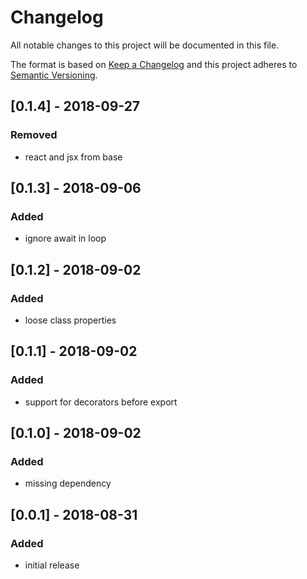 # Changelog

All notable changes to this project will be documented in this file.

The format is based on [Keep a Changelog](http://keepachangelog.com/en/1.0.0/)
and this project adheres to [Semantic Versioning](http://semver.org/spec/v2.0.0.html).

## [0.1.4] - 2018-09-27
### Removed
* react and jsx from base

## [0.1.3] - 2018-09-06
### Added
* ignore await in loop

## [0.1.2] - 2018-09-02
### Added
* loose class properties

## [0.1.1] - 2018-09-02
### Added
* support for decorators before export

## [0.1.0] - 2018-09-02
### Added
* missing dependency

## [0.0.1] - 2018-08-31
### Added
* initial release
